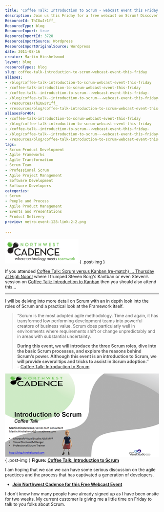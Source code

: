```yaml
---
title: 'Coffee Talk: Introduction to Scrum - webcast event this Friday!'
description: Join us this Friday for a free webcast on Scrum! Discover key roles, processes, and tips to enhance your agile practices and boost team performance.
ResourceId: ThIUwJr1ff_
ResourceType: blog
ResourceImport: true
ResourceImportId: 3728
ResourceImportSource: Wordpress
ResourceImportOriginalSource: Wordpress
date: 2011-08-16
creator: Martin Hinshelwood
layout: blog
resourceTypes: blog
slug: coffee-talk-introduction-to-scrum-webcast-event-this-friday
aliases:
- /blog/coffee-talk-introduction-to-scrum-webcast-event-this-friday
- /coffee-talk-introduction-to-scrum-webcast-event-this-friday
- /coffee-talk--introduction-to-scrum---webcast-event-this-friday-
- /blog/coffee-talk--introduction-to-scrum---webcast-event-this-friday-
- /resources/ThIUwJr1ff_
- /resources/blog/coffee-talk-introduction-to-scrum-webcast-event-this-friday
aliasesFor404:
- /coffee-talk-introduction-to-scrum-webcast-event-this-friday
- /blog/coffee-talk-introduction-to-scrum-webcast-event-this-friday
- /coffee-talk--introduction-to-scrum---webcast-event-this-friday-
- /blog/coffee-talk--introduction-to-scrum---webcast-event-this-friday-
- /resources/blog/coffee-talk-introduction-to-scrum-webcast-event-this-friday
tags:
- Scrum Product Development
- Agile Frameworks
- Agile Transformation
- Scrum Team
- Professional Scrum
- Agile Project Management
- Software Development
- Software Developers
categories:
- Scrum
- People and Process
- Agile Product Management
- Events and Presentations
- Product Delivery
preview: metro-event-128-link-2-2.png

---
```

![NWC tagline logo_transparent](images/NWC-tagline-logo_transparent-3-3.png "NWC tagline logo_transparent")
{ .post-img }

If you attended [Coffee Talk: Scrum versus Kanban (re-match) … Thursday at High Noon!](http://blog.hinshelwood.com/coffee-talk-scrum-versus-kanban-re-match-thursday-at-high-noon/) where I trumped Steven Borg's Kantban or even Steven’s session on [Coffee Talk: Introduction to Kanban](http://introtokanban-eorg.eventbrite.com/) then you should also attend this…

---

I will be delving into more detail on Scrum with an in depth look into the roles of Scrum and a practical look at the Framework itself.

> “Scrum is the most adopted agile methodology. Time and again, it has transformed low performing development teams into powerful creators of business value. Scrum does particularly well in environments where requirements shift or change unpredictably and in areas with substantial uncertainty.
>
> **During this event, we will introduce the three Scrum roles, dive into the basic Scrum processes, and explore the reasons behind Scrum’s power. Although this event is an introduction to Scrum, we will provide several tips and tricks to assist in Scrum adoption.”  
> \-** [Coffee Talk: Introduction to Scrum](http://introtoscrum.eventbrite.com/)

![image](images/image-1-1.png "image")  
{ .post-img }
**Figure:** [**Coffee Talk: Introduction to Scrum**](http://introtoscrum.eventbrite.com/)

I am hoping that we can we can have some serious discussion on the agile practices and the process that has captivated a generation of developers.

- [**Join Northwest Cadence for this Free Webcast Event**](http://introtoscrum.eventbrite.com/)

I don't know how many people have already signed up as I have been onsite for two weeks. My current customer is giving me a little time on Friday to talk to you folks about Scrum.
